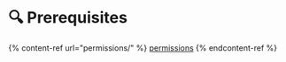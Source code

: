 # 🔍 Prerequisites

{% content-ref url="permissions/" %}
[permissions](permissions/)
{% endcontent-ref %}
